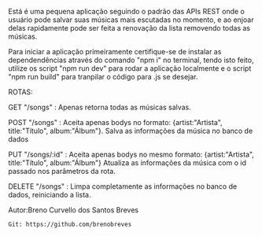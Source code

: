 Está é uma pequena aplicação seguindo o padrão das APIs REST onde o usuário pode salvar suas músicas mais escutadas no momento,
e ao enjoar delas rapidamente pode ser feita a renovação da lista removendo todas as músicas.

Para iniciar a aplicação primeiramente certifique-se de instalar as dependendências através do comando "npm i" no terminal,
tendo isto feito, utilize os script "npm run dev" para rodar a aplicação localmente e o script "npm run build" para tranpilar o código para .js se desejar. 

ROTAS:

GET "/songs" : 
Apenas retorna todas as músicas salvas.

POST "/songs" : 
Aceita apenas bodys no formato: {artist:"Artista", title:"Título", album:"Álbum"}.
Salva as informações da música no banco de dados

PUT "/songs/:id" :
Aceita apenas bodys no mesmo formato: {artist:"Artista", title:"Título", album:"Álbum"}
Atualiza as informações da música com o id passado nos parâmetros da rota.

DELETE "/songs" :
Limpa completamente as informações no banco de dados, reiniciando a lista.

Autor:Breno Curvello dos Santos Breves

`Git: https://github.com/brenobreves`
